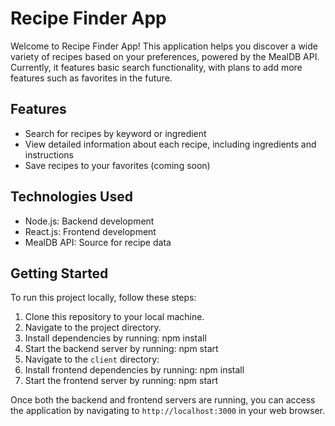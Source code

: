 # Recipe Finder App

Welcome to Recipe Finder App! This application helps you discover a wide variety of recipes based on your preferences, powered by the MealDB API. Currently, it features basic search functionality, with plans to add more features such as favorites in the future.

## Features

- Search for recipes by keyword or ingredient
- View detailed information about each recipe, including ingredients and instructions
- Save recipes to your favorites (coming soon)

## Technologies Used

- Node.js: Backend development
- React.js: Frontend development
- MealDB API: Source for recipe data

## Getting Started

To run this project locally, follow these steps:

1. Clone this repository to your local machine.
2. Navigate to the project directory.
3. Install dependencies by running:
   npm install
4. Start the backend server by running:
   npm start
5. Navigate to the `client` directory:
6. Install frontend dependencies by running:
   npm install
7. Start the frontend server by running:
   npm start

Once both the backend and frontend servers are running, you can access the application by navigating to `http://localhost:3000` in your web browser.
